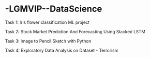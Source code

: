 # -LGMVIP--DataScience
Task 1: Iris flower classification ML project

Task 2: Stock Market Prediction And Forecasting Using Stacked LSTM

Task 3: Image to Pencil Sketch with Python

Task 4: Exploratory Data Analysis on Dataset - Terrorism

